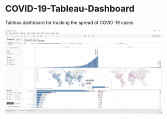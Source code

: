 # COVID-19-Tableau-Dashboard
Tableau dashboard for tracking the spread of COVID-19 cases.

![](www/covid-19-dashboard.png)
